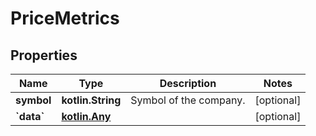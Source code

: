 
# PriceMetrics

## Properties
Name | Type | Description | Notes
------------ | ------------- | ------------- | -------------
**symbol** | **kotlin.String** | Symbol of the company. |  [optional]
**&#x60;data&#x60;** | [**kotlin.Any**](.md) |  |  [optional]



